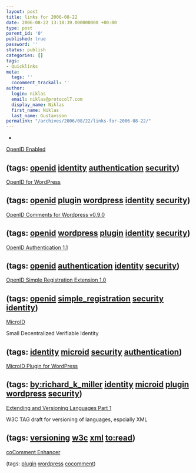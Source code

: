 ```yaml
---
layout: post
title: links for 2006-08-22
date: 2006-08-22 13:18:39.000000000 +00:00
type: post
parent_id: '0'
published: true
password: ''
status: publish
categories: []
tags:
- Quicklinks
meta:
  tags: ''
  cocomment_trackall: ''
author:
  login: niklas
  email: niklas@protocol7.com
  display_name: Niklas
  first_name: Niklas
  last_name: Gustavsson
permalink: "/archives/2006/08/22/links-for-2006-08-22/"
---
```

- 
[OpenID Enabled](http://www.openidenabled.com/)

(tags: [openid](http://del.icio.us/protocol7/openid) [identity](http://del.icio.us/protocol7/identity) [authentication](http://del.icio.us/protocol7/authentication) [security](http://del.icio.us/protocol7/security))
- 
[OpenID for WordPress](http://singpolyma-tech.blogspot.com/2006/04/openid-for-wordpress.html)

(tags: [openid](http://del.icio.us/protocol7/openid) [plugin](http://del.icio.us/protocol7/plugin) [wordpress](http://del.icio.us/protocol7/wordpress) [identity](http://del.icio.us/protocol7/identity) [security](http://del.icio.us/protocol7/security))
- 
[OpenID Comments for Wordpress v0.9.0](http://the-notebook.org/10/02/2006/openid-comments-for-wordpress-090/)

(tags: [openid](http://del.icio.us/protocol7/openid) [wordpress](http://del.icio.us/protocol7/wordpress) [plugin](http://del.icio.us/protocol7/plugin) [identity](http://del.icio.us/protocol7/identity) [security](http://del.icio.us/protocol7/security))
- 
[OpenID Authentication 1.1](http://openid.net/specs/openid-authentication-1_1.html)

(tags: [openid](http://del.icio.us/protocol7/openid) [authentication](http://del.icio.us/protocol7/authentication) [identity](http://del.icio.us/protocol7/identity) [security](http://del.icio.us/protocol7/security))
- 
[OpenID Simple Registration Extension 1.0](http://openid.net/specs/openid-simple-registration-extension-1_0.html)

(tags: [openid](http://del.icio.us/protocol7/openid) [simple\_registration](http://del.icio.us/protocol7/simple_registration) [security](http://del.icio.us/protocol7/security) [identity](http://del.icio.us/protocol7/identity))
- 
[MicroID](http://microid.org/)

Small Decentralized Verifiable Identity

(tags: [identity](http://del.icio.us/protocol7/identity) [microid](http://del.icio.us/protocol7/microid) [security](http://del.icio.us/protocol7/security) [authentication](http://del.icio.us/protocol7/authentication))
- 
[MicroID Plugin for WordPress](http://www.richardkmiller.com/blog/archives/2006/03/microid-plugin-for-wordpress)

(tags: [by:richard\_k\_miller](http://del.icio.us/protocol7/by:richard_k_miller) [identity](http://del.icio.us/protocol7/identity) [microid](http://del.icio.us/protocol7/microid) [plugin](http://del.icio.us/protocol7/plugin) [wordpress](http://del.icio.us/protocol7/wordpress) [security](http://del.icio.us/protocol7/security))
- 
[Extending and Versioning Languages Part 1](http://www.w3.org/2001/tag/doc/versioning)

W3C TAG draft for versioning of languages, espcially XML

(tags: [versioning](http://del.icio.us/protocol7/versioning) [w3c](http://del.icio.us/protocol7/w3c) [xml](http://del.icio.us/protocol7/xml) [to:read](http://del.icio.us/protocol7/to:read))
- 
[coComment Enhancer](http://www.andare.ch/blog/wordpress-plugins/cocomment-enhancer/)

(tags: [plugin](http://del.icio.us/protocol7/plugin) [wordpress](http://del.icio.us/protocol7/wordpress) [cocomment](http://del.icio.us/protocol7/cocomment))
